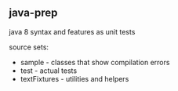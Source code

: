 ## java-prep
java 8 syntax and features as unit tests

source sets:
- sample - classes that show compilation errors
- test - actual tests
- textFixtures - utilities and helpers